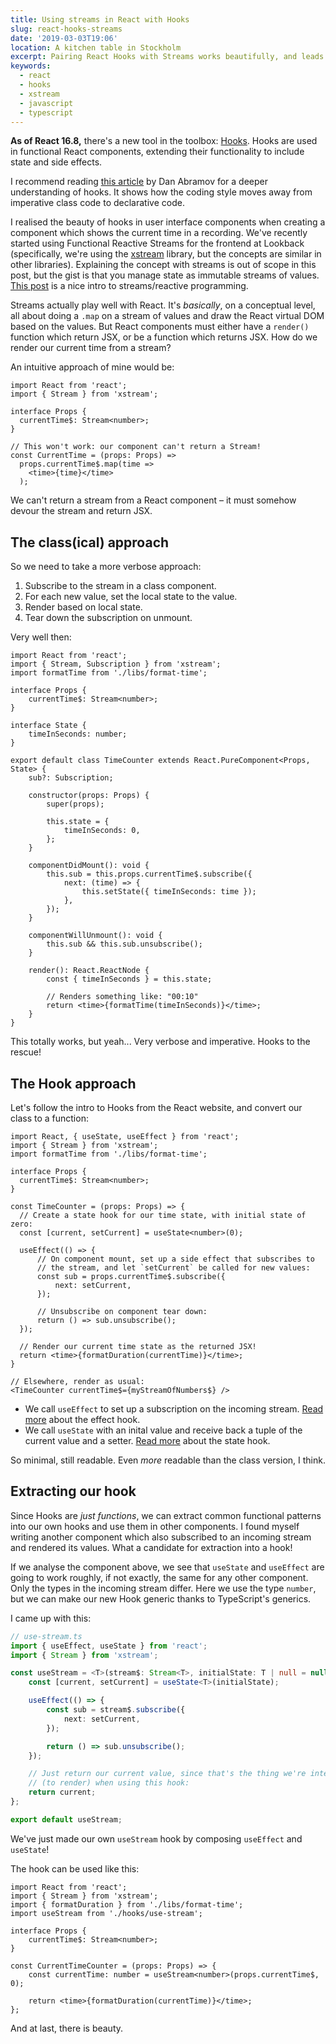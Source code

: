```yaml
---
title: Using streams in React with Hooks
slug: react-hooks-streams
date: '2019-03-03T19:06'
location: A kitchen table in Stockholm
excerpt: Pairing React Hooks with Streams works beautifully, and leads to components with less verbosity and boilerplate. In this post, I convert a class component to a function component using hooks.
keywords:
  - react
  - hooks
  - xstream
  - javascript
  - typescript
---
```

**As of React 16.8,** there's a new tool in the toolbox: [Hooks](https://reactjs.org/docs/hooks-intro.html). Hooks are used in functional React components, extending their functionality to include state and side effects.

I recommend reading [this article](https://overreacted.io/making-setinterval-declarative-with-react-hooks/) by Dan Abramov for a deeper understanding of hooks. It shows how the coding style moves away from imperative class code to declarative code.

I realised the beauty of hooks in user interface components when creating a component which shows the current time in a recording. We've recently started using Functional Reactive Streams for the frontend at Lookback (specifically, we're using the [xstream](http://staltz.github.io/xstream/) library, but the concepts are similar in other libraries). Explaining the concept with streams is out of scope in this post, but the gist is that you manage state as immutable streams of values. [This post](https://gist.github.com/staltz/) is a nice intro to streams/reactive programming.

Streams actually play well with React. It's *basically*, on a conceptual level, all about doing a `.map` on a stream of values and draw the React virtual DOM based on the values. But React components must either have a `render()` function which return JSX, or be a function which returns JSX. How do we render our current time from a stream?

An intuitive approach of mine would be:

```tsx
import React from 'react';
import { Stream } from 'xstream';

interface Props {
  currentTime$: Stream<number>;
}

// This won't work: our component can't return a Stream!
const CurrentTime = (props: Props) =>
  props.currentTime$.map(time =>
    <time>{time}</time>
  );
```

We can't return a stream from a React component – it must somehow devour the stream and return JSX.

## The class(ical) approach

So we need to take a more verbose approach:

1. Subscribe to the stream in a class component.
2. For each new value, set the local state to the value.
3. Render based on local state.
4. Tear down the subscription on unmount.

Very well then:

```tsx
import React from 'react';
import { Stream, Subscription } from 'xstream';
import formatTime from './libs/format-time';

interface Props {
    currentTime$: Stream<number>;
}

interface State {
    timeInSeconds: number;
}

export default class TimeCounter extends React.PureComponent<Props, State> {
    sub?: Subscription;

    constructor(props: Props) {
        super(props);

        this.state = {
            timeInSeconds: 0,
        };
    }

    componentDidMount(): void {
        this.sub = this.props.currentTime$.subscribe({
            next: (time) => {
                this.setState({ timeInSeconds: time });
            },
        });
    }

    componentWillUnmount(): void {
        this.sub && this.sub.unsubscribe();
    }

    render(): React.ReactNode {
        const { timeInSeconds } = this.state;

        // Renders something like: "00:10"
        return <time>{formatTime(timeInSeconds)}</time>;
    }
}
```

This totally works, but yeah... Very verbose and imperative. Hooks to the rescue!

## The Hook approach

Let's follow the intro to Hooks from the React website, and convert our class to a function:

```tsx
import React, { useState, useEffect } from 'react';
import { Stream } from 'xstream';
import formatTime from './libs/format-time';

interface Props {
  currentTime$: Stream<number>;
}

const TimeCounter = (props: Props) => {
  // Create a state hook for our time state, with initial state of zero:
  const [current, setCurrent] = useState<number>(0);

  useEffect(() => {
      // On component mount, set up a side effect that subscribes to
      // the stream, and let `setCurrent` be called for new values:
      const sub = props.currentTime$.subscribe({
          next: setCurrent,
      });

      // Unsubscribe on component tear down:
      return () => sub.unsubscribe();
  });

  // Render our current time state as the returned JSX!
  return <time>{formatDuration(currentTime)}</time>;
}

// Elsewhere, render as usual:
<TimeCounter currentTime$={myStreamOfNumbers$} />
```

- We call `useEffect` to set up a subscription on the incoming stream. [Read more](https://reactjs.org/docs/hooks-effect.html) about the effect hook.
- We call `useState` with an inital value and receive back a tuple of the current value and a setter. [Read more](https://reactjs.org/docs/hooks-state.html) about the state hook.

So minimal, still readable. Even *more* readable than the class version, I think.

## Extracting our hook

Since Hooks are *just functions*, we can extract common functional patterns into our own hooks and use them in other components. I found myself writing another component which also subscribed to an incoming stream and rendered its values. What a candidate for extraction into a hook!

If we analyse the component above, we see that `useState` and `useEffect` are going to work roughly, if not exactly, the same for any other component. Only the types in the incoming stream differ. Here we use the type `number`, but we can make our new Hook generic thanks to TypeScript's generics.

I came up with this:

```ts
// use-stream.ts
import { useEffect, useState } from 'react';
import { Stream } from 'xstream';

const useStream = <T>(stream$: Stream<T>, initialState: T | null = null) => {
    const [current, setCurrent] = useState<T>(initialState);

    useEffect(() => {
        const sub = stream$.subscribe({
            next: setCurrent,
        });

        return () => sub.unsubscribe();
    });

    // Just return our current value, since that's the thing we're interested in
    // (to render) when using this hook:
    return current;
};

export default useStream;
```

We've just made our own `useStream` hook by composing `useEffect` and `useState`!

The hook can be used like this:

```tsx
import React from 'react';
import { Stream } from 'xstream';
import { formatDuration } from './libs/format-time';
import useStream from './hooks/use-stream';

interface Props {
    currentTime$: Stream<number>;
}

const CurrentTimeCounter = (props: Props) => {
    const currentTime: number = useStream<number>(props.currentTime$, 0);

    return <time>{formatDuration(currentTime)}</time>;
};
```

And at last, there is beauty.
